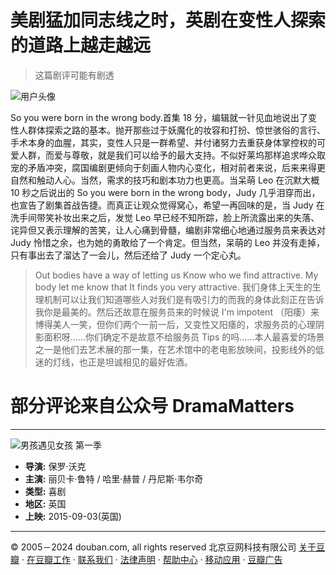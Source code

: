 # 美剧猛加同志线之时，英剧在变性人探索的道路上越走越远

> 这篇剧评可能有剧透

![用户头像](https://img9.doubanio.com/icon/u2573880-55.jpg)

So you were born in the wrong body.首集 18 分，编辑就一针见血地说出了变性人群体探索之路的基本。抛开那些过于妖魔化的妆容和打扮、惊世骇俗的言行、手术本身的血腥，其实，变性人只是一群希望、并付诸努力去重获身体掌控权的可爱人群，而爱与尊敬，就是我们可以给予的最大支持。不似好莱坞那样追求哗众取宠的矛盾冲突，腐国编剧更倾向于刻画人物内心变化，相对前者来说，后来来得更自然和触动人心。当然，需求的技巧和剧本功力也更高。当呆萌 Leo 在沉默大概 10 秒之后说出的 So you were born in the wrong body，Judy 几乎泪穿而出，也宣告了剧集首战告捷。而真正让观众觉得窝心，希望一再回味的是，当 Judy 在洗手间带笑补妆出来之后，发觉 Leo 早已经不知所踪，脸上所流露出来的失落、诧异但又表示理解的苦笑，让人心痛到骨髓，编剧非常细心地通过服务员来表达对 Judy 怜惜之余，也为她的勇敢给了一个肯定。但当然，呆萌的 Leo 并没有走掉，只有事出去了溜达了一会儿，然后还给了 Judy 一个定心丸。

> Out bodies have a way of letting us Know who we find attractive. 
> My body let me know that It finds you very attractive. 
> 我们身体上天生的生理机制可以让我们知道哪些人对我们是有吸引力的而我的身体此刻正在告诉我你是最美的。然后还故意在服务员来的时候说 I'm impotent （阳痿）来博得美人一笑，但你们两个一前一后，又变性又阳痿的，求服务员的心理阴影面积呀……你们确定不是故意不给服务员 Tips 的吗……本人最喜爱的场景之一是他们去艺术展的那一集，在艺术馆中的老电影放映间，投影线外的低迷的灯线，也正是坦诚相见的最好佐酒。

# 部分评论来自公众号 DramaMatters

---

![男孩遇见女孩 第一季](https://img3.doubanio.com/view/photo/s_ratio_poster/public/p2266410867.webp)

- **导演:** 保罗·沃克
- **主演:** 丽贝卡·鲁特 / 哈里·赫普 / 丹尼斯·韦尔奇
- **类型:** 喜剧
- **地区:** 英国
- **上映:** 2015-09-03(英国)

---

© 2005－2024 douban.com, all rights reserved 北京豆网科技有限公司 [关于豆瓣](https://www.douban.com/about) · [在豆瓣工作](https://www.douban.com/jobs) · [联系我们](https://www.douban.com/about?topic=contactus) · [法律声明](https://www.douban.com/about/legal) · [帮助中心](https://help.douban.com/?app=movie) · [移动应用](https://www.douban.com/doubanapp/) · [豆瓣广告](https://www.douban.com/partner/)
<!-- tcd_original_link https://m.douban.com/movie/review/7629097/ -->
